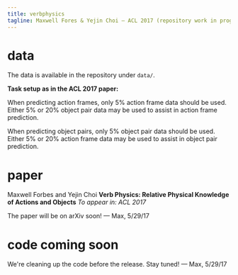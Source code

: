 ```yaml
---
title: verbphysics
tagline: Maxwell Fores & Yejin Choi — ACL 2017 (repository work in progress)
---
```


# data

The data is available in the repository under `data/`.

**Task setup as in the ACL 2017 paper:**

When predicting action frames, only 5% action frame data should be used. Either
5% or 20% object pair data may be used to assist in action frame prediction.

When predicting object pairs, only 5% object pair data should be used. Either
5% or 20% action frame data may be used to assist in object pair prediction.

# paper

Maxwell Forbes and Yejin Choi
**Verb Physics: Relative Physical Knowledge of Actions and Objects**
_To appear in: ACL 2017_

The paper will be on arXiv soon!  — Max, 5/29/17

# code coming soon

We're cleaning up the code before the release. Stay tuned! — Max, 5/29/17
